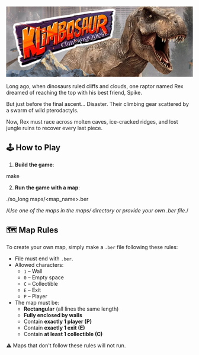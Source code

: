 ![My Photo](game_art_work.jpg)

Long ago, when dinosaurs ruled cliffs and clouds, one raptor named Rex dreamed of reaching the top with his best friend, Spike.

But just before the final ascent…
Disaster. Their climbing gear scattered by a swarm of wild pterodactyls.

Now, Rex must race across molten caves, ice-cracked ridges, and lost jungle ruins to recover every last piece.


## 🕹️ How to Play ##

1. **Build the game**:

make
   
2. **Run the game with a map**:

./so_long maps/<map_name>.ber

/*Use one of the maps in the maps/ directory or provide your own .ber file.*/

## 🗺️ Map Rules

To create your own map, simply make a `.ber` file following these rules:

- File must end with `.ber`.
- Allowed characters:
  - `1` – Wall  
  - `0` – Empty space  
  - `C` – Collectible  
  - `E` – Exit  
  - `P` – Player
- The map must be:
  - **Rectangular** (all lines the same length)
  - **Fully enclosed by walls**
  - Contain **exactly 1 player (P)**
  - Contain **exactly 1 exit (E)**
  - Contain **at least 1 collectible (C)**

⚠️ Maps that don't follow these rules will not run.
